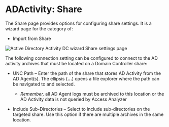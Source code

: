 # ADActivity: Share

The Share page provides options for configuring share settings. It is a wizard page for the category of:

- Import from Share

![Active Directory Activity DC wizard Share settings page](/img/product_docs/activitymonitor/config/activedirectory/share.png)

The following connection setting can be configured to connect to the AD activity archives that must be located on a Domain Controller share:

- UNC Path – Enter the path of the share that stores AD Activity from the AD Agent(s). The ellipsis (__…__) opens a file explorer where the path can be navigated to and selected.

  - _Remember,_ all AD Agent logs must be archived to this location or the AD Activity data is not queried by Access Analyzer
- Include Sub-Directories – Select to include sub-directories on the targeted share. Use this option if there are multiple archives in the same location.
